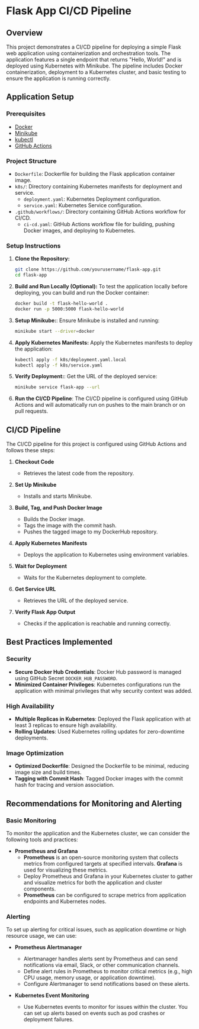 # Flask App CI/CD Pipeline

## Overview

This project demonstrates a CI/CD pipeline for deploying a simple Flask web application using containerization and orchestration tools. The application features a single endpoint that returns "Hello, World!" and is deployed using Kubernetes with Minikube. The pipeline includes Docker containerization, deployment to a Kubernetes cluster, and basic testing to ensure the application is running correctly.

## Application Setup

### Prerequisites

- [Docker](https://docs.docker.com/get-docker/)
- [Minikube](https://minikube.sigs.k8s.io/docs/start/)
- [kubectl](https://kubernetes.io/docs/tasks/tools/)
- [GitHub Actions](https://docs.github.com/en/actions/learn-github-actions/understanding-github-actions)

### Project Structure

- `Dockerfile`: Dockerfile for building the Flask application container image.
- `k8s/`: Directory containing Kubernetes manifests for deployment and service.
  - `deployment.yaml`: Kubernetes Deployment configuration.
  - `service.yaml`: Kubernetes Service configuration.
- `.github/workflows/`: Directory containing GitHub Actions workflow for CI/CD.
  - `ci-cd.yaml`: GitHub Actions workflow file for building, pushing Docker images, and deploying to Kubernetes.

### Setup Instructions

1. **Clone the Repository:**
   ```bash
   git clone https://github.com/yourusername/flask-app.git
   cd flask-app
2. **Build and Run Locally (Optional):** To test the application locally before deploying, you can build and run the Docker container:
    ```bash
    docker build -t flask-hello-world .
    docker run -p 5000:5000 flask-hello-world
3. **Setup Minikube:**: Ensure Minikube is installed and running:
    ```bash
    minikube start --driver=docker
4. **Apply Kubernetes Manifests:**  Apply the Kubernetes manifests to deploy the application:
    ```bash
    kubectl apply -f k8s/deployment.yaml.local    
    kubectl apply -f k8s/service.yaml
5. **Verify Deployment:**: Get the URL of the deployed service:
    ```bash
    minikube service flask-app --url
6. **Run the CI/CD Pipeline**: The CI/CD pipeline is configured using GitHub Actions and will automatically run on pushes to the main branch or on pull requests.
## CI/CD Pipeline

The CI/CD pipeline for this project is configured using GitHub Actions and follows these steps:

1. **Checkout Code**
   - Retrieves the latest code from the repository.

2. **Set Up Minikube**
   - Installs and starts Minikube.

3. **Build, Tag, and Push Docker Image**
   - Builds the Docker image.
   - Tags the image with the commit hash.
   - Pushes the tagged image to my DockerHub repository.

4. **Apply Kubernetes Manifests**
   - Deploys the application to Kubernetes using environment variables.

5. **Wait for Deployment**
   - Waits for the Kubernetes deployment to complete.

6. **Get Service URL**
   - Retrieves the URL of the deployed service.

7. **Verify Flask App Output**
   - Checks if the application is reachable and running correctly.


## Best Practices Implemented
### Security

- **Secure Docker Hub Credentials**: Docker Hub password is managed using GitHub Secret `DOCKER_HUB_PASSWORD`.
- **Minimized Container Privileges**: Kubernetes configurations run the application with minimal privileges that why security context was added.

### High Availability

- **Multiple Replicas in Kubernetes**: Deployed the Flask application with at least 3 replicas to ensure high availability.
- **Rolling Updates**: Used Kubernetes rolling updates for zero-downtime deployments.

### Image Optimization

- **Optimized Dockerfile**: Designed the Dockerfile to be minimal, reducing image size and build times.
- **Tagging with Commit Hash**: Tagged Docker images with the commit hash for tracing and version association.


## Recommendations for Monitoring and Alerting

### Basic Monitoring

To monitor the application and the Kubernetes cluster, we can consider the following tools and practices:

- **Prometheus and Grafana**
  - **Prometheus** is an open-source monitoring system that collects metrics from configured targets at specified intervals. **Grafana** is used for visualizing these metrics.
  - Deploy Prometheus and Grafana in your Kubernetes cluster to gather and visualize metrics for both the application and cluster components.
  - **Prometheus** can be configured to scrape metrics from application endpoints and Kubernetes nodes.

### Alerting

To set up alerting for critical issues, such as application downtime or high resource usage, we can use:

- **Prometheus Alertmanager**
  - Alertmanager handles alerts sent by Prometheus and can send notifications via email, Slack, or other communication channels.
  - Define alert rules in Prometheus to monitor critical metrics (e.g., high CPU usage, memory usage, or application downtime).
  - Configure Alertmanager to send notifications based on these alerts.

- **Kubernetes Event Monitoring**
  - Use Kubernetes events to monitor for issues within the cluster. You can set up alerts based on events such as pod crashes or deployment failures.
  
